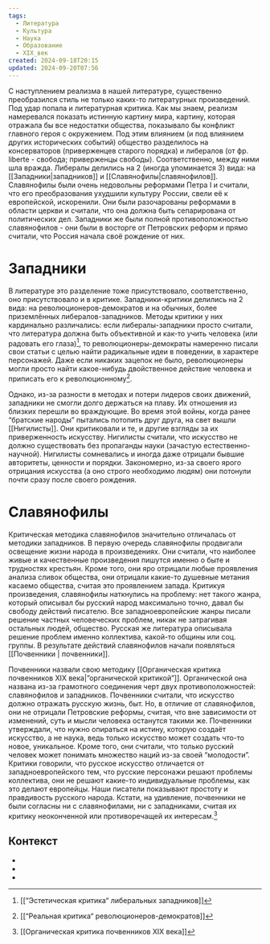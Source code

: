 ```yaml
---
tags:
  - Литература
  - Культура
  - Наука
  - Образование
  - XIX_век
created: 2024-09-18T20:15
updated: 2024-09-20T07:56
---
```

С наступлением реализма в нашей литературе, существенно преобразился стиль не только каких-то литературных произведений. Под удар попала и литературная критика. Как мы знаем, реализм намеревался показать истинную картину мира, картину, которая отражала бы все недостатки общества, показывало бы конфликт главного героя с окружением. Под этим влиянием (и под влиянием других исторических событий) общество разделилось на консерваторов (приверженцев старого порядка) и либералов (от фр. liberte - свобода; приверженцы свободы). Соответственно, между ними шла вражда. Либералы делились на 2 (иногда упоминается 3) вида: на [[Западники|западников]] и [[Славянофилы|славянофилов]]. Славянофилы были очень недовольны реформами Петра I и считали, что его преобразования ухудшили культуру России, свели её к европейской, искоренили. Они были разочарованы реформами в области церкви и считали, что она должна быть сепарирована от политических дел. Западники же были полной противоположностью славянофилов - они были в восторге от Петровских реформ и прямо считали, что Россия начала своё рождение от них.

# Западники
В литературе это разделение тоже присутствовало, соответственно, оно присутствовало и в критике. Западники-критики делились на 2 вида: на революционеров-демократов и на обычных, более приземлённых либералов-западников. Методы критики у них кардинально различались: если либералы-западники просто считали, что литература должна быть объективной и как-то учить человека (или радовать его глаза)[^1], то революционеры-демократы намеренно писали свои статьи с целью найти радикальные идеи в поведении, в характере персонажей. Даже если никаких зацепок не было, революционеры могли просто найти какое-нибудь двойственное действие человека и приписать его к революционному[^2].

Однако, из-за разности в методах и потери лидеров своих движений, западники не смогли долго держаться на плаву. Их отношения из близких перешли во враждующие. Во время этой войны, когда ранее “братские народы” пытались потопить друг друга, на свет вышли [[Нигилисты]]. Они критиковали и те, и другие взгляды за их приверженность искусству. Нигилисты считали, что искусство не должно существовать без пропаганды науки (зачастую естественно-научной). Нигилисты сомневались и иногда даже отрицали бывшие авторитеты, ценности и порядки. Закономерно, из-за своего ярого отрицания искусства (а оно строго необходимо людям) они потонули почти сразу после своего рождения.
# Славянофилы
 Критическая методика славянофилов значительно отличалась от методики западников. В первую очередь славянофилы продвигали освещение жизни народа в произведениях. Они считали, что наиболее живые и качественные произведения пишутся именно о быте и трудностях крестьян. Кроме того, они яро отрицали любые проявления анализа сливок общества, они отрицали какие-то душевные метания касаемо общества, считая это проявлением запада. Критикуя произведения, славянофилы наткнулись на проблему: нет такого жанра, который описывал бы русский народ максимально точно, давал бы свободу действий писателю. Все западноевропейские жанры писали решение частных человеческих проблем, никак не затрагивая остальных людей, общество. Русская же литература описывала решение проблем именно коллектива, какой-то общины или соц. группы. В результате действий славянофилов начали появляться [[Почвенники | почвенники]].

Почвенники назвали свою методику [[Органическая критика почвенников XIX века|”органической критикой”]]. Органической она названа из-за грамотного соединения черт двух противоположностей: славянофилов и западников. Почвенники считали, что искусство должно отражать русскую жизнь, быт. Но, в отличие от славянофилов, они не отрицали Петровские реформы, считая, что вне зависимости от изменений, суть и мысли человека останутся такими же. Почвенники утверждали, что нужно опираться на истину, которую создаёт искусство, а не наука, ведь только искусство может создать что-то новое, уникальное. Кроме того, они считали, что только русский человек может понимать множество наций из-за своей “молодости”. Критики говорили, что русское искусство отличается от западноевропейского тем, что русские персонажи решают проблемы коллектива, они не решают какие-то индивидуальные проблемы, как это делают европейцы. Наши писатели показывают простоту и правдивость русского народа. Кстати, на удивление, почвенники не были согласны ни с славянофилами, ни с западниками, считая их критику неоконченной или противоречащей их интересам.[^3]


## Контекст
- [^1]: [[“Эстетическая критика“ либеральных западников]]
- [^2]: [[“Реальная критика“ революционеров-демократов]]
- [^3]: [[Органическая критика почвенников XIX века]]
